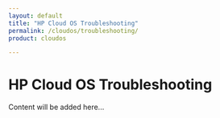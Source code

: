 ```yaml
---
layout: default
title: "HP Cloud OS Troubleshooting"
permalink: /cloudos/troubleshooting/
product: cloudos

---
```


# HP Cloud OS Troubleshooting

Content will be added here...


